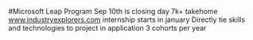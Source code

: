 #Microsoft Leap Program
Sep 10th is closing day
7k+ takehome
www.industryexplorers.com
internship starts in january
Directly tie skills and technologies to project in application
3 cohorts per year
